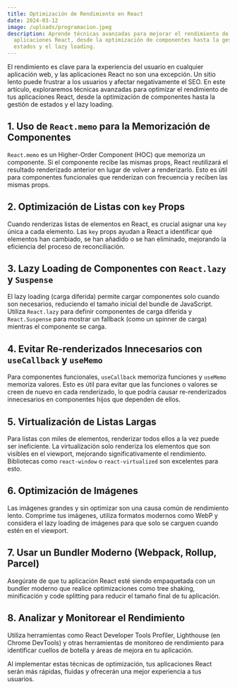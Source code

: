 ```yaml
---
title: Optimización de Rendimiento en React
date: 2024-03-12
image: /uploads/programacion.jpeg
description: Aprende técnicas avanzadas para mejorar el rendimiento de tus
  aplicaciones React, desde la optimización de componentes hasta la gestión de
  estados y el lazy loading.
---
```


El rendimiento es clave para la experiencia del usuario en cualquier aplicación web, y las aplicaciones React no son una excepción. Un sitio lento puede frustrar a los usuarios y afectar negativamente el SEO. En este artículo, exploraremos técnicas avanzadas para optimizar el rendimiento de tus aplicaciones React, desde la optimización de componentes hasta la gestión de estados y el lazy loading.

## 1. Uso de `React.memo` para la Memorización de Componentes
`React.memo` es un Higher-Order Component (HOC) que memoriza un componente. Si el componente recibe las mismas props, React reutilizará el resultado renderizado anterior en lugar de volver a renderizarlo. Esto es útil para componentes funcionales que renderizan con frecuencia y reciben las mismas props.

## 2. Optimización de Listas con `key` Props
Cuando renderizas listas de elementos en React, es crucial asignar una `key` única a cada elemento. Las `key` props ayudan a React a identificar qué elementos han cambiado, se han añadido o se han eliminado, mejorando la eficiencia del proceso de reconciliación.

## 3. Lazy Loading de Componentes con `React.lazy` y `Suspense`
El lazy loading (carga diferida) permite cargar componentes solo cuando son necesarios, reduciendo el tamaño inicial del bundle de JavaScript. Utiliza `React.lazy` para definir componentes de carga diferida y `React.Suspense` para mostrar un fallback (como un spinner de carga) mientras el componente se carga.

## 4. Evitar Re-renderizados Innecesarios con `useCallback` y `useMemo`
Para componentes funcionales, `useCallback` memoriza funciones y `useMemo` memoriza valores. Esto es útil para evitar que las funciones o valores se creen de nuevo en cada renderizado, lo que podría causar re-renderizados innecesarios en componentes hijos que dependen de ellos.

## 5. Virtualización de Listas Largas
Para listas con miles de elementos, renderizar todos ellos a la vez puede ser ineficiente. La virtualización solo renderiza los elementos que son visibles en el viewport, mejorando significativamente el rendimiento. Bibliotecas como `react-window` o `react-virtualized` son excelentes para esto.

## 6. Optimización de Imágenes
Las imágenes grandes y sin optimizar son una causa común de rendimiento lento. Comprime tus imágenes, utiliza formatos modernos como WebP y considera el lazy loading de imágenes para que solo se carguen cuando estén en el viewport.

## 7. Usar un Bundler Moderno (Webpack, Rollup, Parcel)
Asegúrate de que tu aplicación React esté siendo empaquetada con un bundler moderno que realice optimizaciones como tree shaking, minificación y code splitting para reducir el tamaño final de tu aplicación.

## 8. Analizar y Monitorear el Rendimiento
Utiliza herramientas como React Developer Tools Profiler, Lighthouse (en Chrome DevTools) y otras herramientas de monitoreo de rendimiento para identificar cuellos de botella y áreas de mejora en tu aplicación.

Al implementar estas técnicas de optimización, tus aplicaciones React serán más rápidas, fluidas y ofrecerán una mejor experiencia a tus usuarios. 

